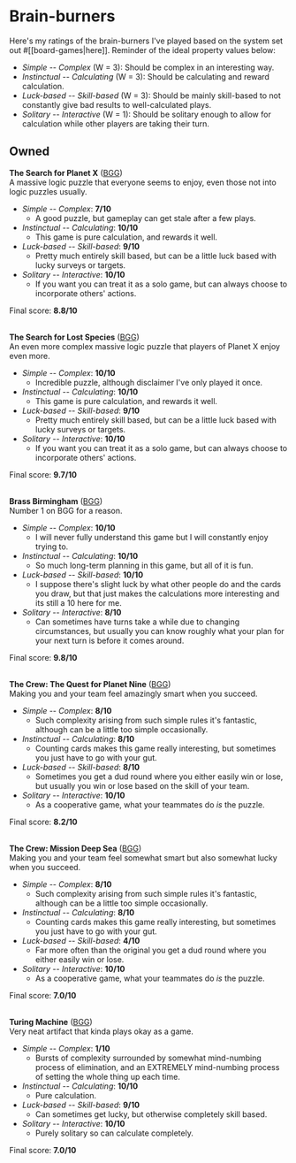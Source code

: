 # Brain-burners

Here's my ratings of the brain-burners I've played based on the system set out #[[board-games|here]]. Reminder of the ideal property values below:

* *Simple -- Complex* (W = 3): Should be complex in an interesting way.
* *Instinctual -- Calculating* (W = 3): Should be calculating and reward calculation.
* *Luck-based -- Skill-based* (W = 3): Should be mainly skill-based to not constantly give bad results to well-calculated plays.
* *Solitary -- Interactive* (W = 1): Should be solitary enough to allow for calculation while other players are taking their turn.

## Owned
**The Search for Planet X** ([BGG](https://boardgamegeek.com/boardgame/279537/search-planet-x))<br>
A massive logic puzzle that everyone seems to enjoy, even those not into logic puzzles usually.
* *Simple -- Complex*: **7/10**
  * A good puzzle, but gameplay can get stale after a few plays.
* *Instinctual -- Calculating*: **10/10**
  * This game is pure calculation, and rewards it well.
* *Luck-based -- Skill-based*: **9/10**
  * Pretty much entirely skill based, but can be a little luck based with lucky surveys or targets.
* *Solitary -- Interactive*: **10/10**
  * If you want you can treat it as a solo game, but can always choose to incorporate others' actions.

Final score: **8.8/10**<br><br>

**The Search for Lost Species** ([BGG](https://boardgamegeek.com/boardgame/279537/search-planet-x))<br>
An even more complex massive logic puzzle that players of Planet X enjoy even more.
* *Simple -- Complex*: **10/10**
  * Incredible puzzle, although disclaimer I've only played it once.
* *Instinctual -- Calculating*: **10/10**
  * This game is pure calculation, and rewards it well.
* *Luck-based -- Skill-based*: **9/10**
  * Pretty much entirely skill based, but can be a little luck based with lucky surveys or targets.
* *Solitary -- Interactive*: **10/10**
  * If you want you can treat it as a solo game, but can always choose to incorporate others' actions.

Final score: **9.7/10**<br><br>

**Brass Birmingham** ([BGG](https://boardgamegeek.com/boardgame/224517/brass-birmingham))<br>
Number 1 on BGG for a reason.
* *Simple -- Complex*: **10/10**
  * I will never fully understand this game but I will constantly enjoy trying to.
* *Instinctual -- Calculating*: **10/10**
  * So much long-term planning in this game, but all of it is fun.
* *Luck-based -- Skill-based*: **10/10**
  * I suppose there's slight luck by what other people do and the cards you draw, but that just makes the calculations more interesting and its still a 10 here for me.
* *Solitary -- Interactive*: **8/10**
  * Can sometimes have turns take a while due to changing circumstances, but usually you can know roughly what your plan for your next turn is before it comes around.

Final score: **9.8/10**<br><br>

**The Crew: The Quest for Planet Nine** ([BGG](https://boardgamegeek.com/boardgame/284083/crew-quest-planet-nine))<br>
Making you and your team feel amazingly smart when you succeed.
* *Simple -- Complex*: **8/10**
  * Such complexity arising from such simple rules it's fantastic, although can be a little too simple occasionally.
* *Instinctual -- Calculating*: **8/10**
  * Counting cards makes this game really interesting, but sometimes you just have to go with your gut.
* *Luck-based -- Skill-based*: **8/10**
  * Sometimes you get a dud round where you either easily win or lose, but usually you win or lose based on the skill of your team.
* *Solitary -- Interactive*: **10/10**
  * As a cooperative game, what your teammates do *is* the puzzle.

Final score: **8.2/10**<br><br>

**The Crew: Mission Deep Sea** ([BGG](https://boardgamegeek.com/boardgame/324856/crew-mission-deep-sea))<br>
Making you and your team feel somewhat smart but also somewhat lucky when you succeed.
* *Simple -- Complex*: **8/10**
  * Such complexity arising from such simple rules it's fantastic, although can be a little too simple occasionally.
* *Instinctual -- Calculating*: **8/10**
  * Counting cards makes this game really interesting, but sometimes you just have to go with your gut.
* *Luck-based -- Skill-based*: **4/10**
  * Far more often than the original you get a dud round where you either easily win or lose.
* *Solitary -- Interactive*: **10/10**
  * As a cooperative game, what your teammates do *is* the puzzle.

Final score: **7.0/10**<br><br>

**Turing Machine** ([BGG](https://boardgamegeek.com/boardgame/356123/turing-machine))<br>
Very neat artifact that kinda plays okay as a game.
* *Simple -- Complex*: **1/10**
  * Bursts of complexity surrounded by somewhat mind-numbing process of elimination, and an EXTREMELY mind-numbing process of setting the whole thing up each time.
* *Instinctual -- Calculating*: **10/10**
  * Pure calculation.
* *Luck-based -- Skill-based*: **9/10**
  * Can sometimes get lucky, but otherwise completely skill based.
* *Solitary -- Interactive*: **10/10**
  * Purely solitary so can calculate completely.

Final score: **7.0/10**<br><br>
